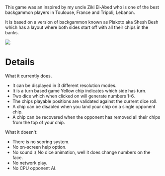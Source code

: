 This game was an inspired by my uncle Ziki El-Abed who is one of the best backgammon players in Toulouse, France and Tripoli, Lebanon.

It is based on a version of backgammon known as Plakoto aka Shesh Besh which has a layout where both sides start off with all their chips in the banks.

<img src='http://zikibg.googlecode.com/files/zikibg.png'>
<h1>Details</h1>

What it currently does.<br>
<ul><li>It can be displayed in 3 different resolution modes.<br>
</li><li>It is a turn based game Yellow chip indicates which side has turn.<br>
</li><li>Two dice which when clicked on will generate numbers 1-6.<br>
</li><li>The chips playable positions are validated against the current dice roll.<br>
</li><li>A chip can be disabled when you land your chip on a single opponent chip.<br>
</li><li>A chip can be recovered when the opponent has removed all their chips from the top of your chip.</li></ul>

What it doesn't:<br>
<ul><li>There is no scoring system.<br>
</li><li>No on-screen help option.<br>
</li><li>No sound :( No dice animation, well it does change numbers on the face.<br>
</li><li>No network play.<br>
</li><li>No CPU opponent AI.